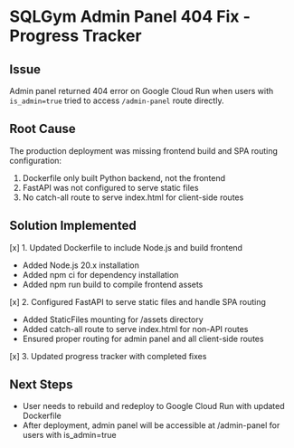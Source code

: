 # SQLGym Admin Panel 404 Fix - Progress Tracker

## Issue
Admin panel returned 404 error on Google Cloud Run when users with `is_admin=true` tried to access `/admin-panel` route directly.

## Root Cause
The production deployment was missing frontend build and SPA routing configuration:
1. Dockerfile only built Python backend, not the frontend
2. FastAPI was not configured to serve static files
3. No catch-all route to serve index.html for client-side routes

## Solution Implemented
[x] 1. Updated Dockerfile to include Node.js and build frontend
   - Added Node.js 20.x installation
   - Added npm ci for dependency installation
   - Added npm run build to compile frontend assets
   
[x] 2. Configured FastAPI to serve static files and handle SPA routing
   - Added StaticFiles mounting for /assets directory
   - Added catch-all route to serve index.html for non-API routes
   - Ensured proper routing for admin panel and all client-side routes
   
[x] 3. Updated progress tracker with completed fixes

## Next Steps
- User needs to rebuild and redeploy to Google Cloud Run with updated Dockerfile
- After deployment, admin panel will be accessible at /admin-panel for users with is_admin=true
